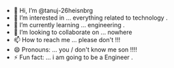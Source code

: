 - 👋 Hi, I’m @tanuj-26heisnbrg
- 👀 I’m interested in ... everything related to technology .
- 🌱 I’m currently learning ... engineering .
- 💞️ I’m looking to collaborate on ... nowhere
- 📫 How to reach me ... please don't !!!
- 😄 Pronouns: ... you / don't know me son !!!!
- ⚡ Fun fact: ... i am going to be a Engineer .

<!---
tanuj-26heisnbrg/tanuj-26heisnbrg is a ✨ special ✨ repository because its `README.md` (this file) appears on your GitHub profile.
You can click the Preview link to take a look at your changes.
--->
